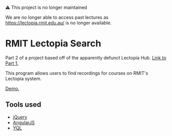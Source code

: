 :warning: This project is no longer maintained

We are no longer able to access past lectures as https://lectopia.rmit.edu.au/ is no longer available. 

# RMIT Lectopia Search

Part 2 of a project based off of the apparently defunct Lectopia Hub. [Link to Part 1.](https://github.com/PakkuDon/RMITLectopiaReader)

This program allows users to find recordings for courses on RMIT's Lectopia system. 

[Demo.](http://pakkudon.github.io/RMITLectopiaSearch/)

## Tools used

- [jQuery](https://jquery.com/)
- [AngularJS](https://angularjs.org/)
- [YQL](https://developer.yahoo.com/yql)
